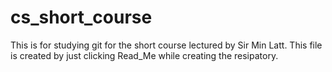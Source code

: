 # cs_short_course
This is for studying git for the short course lectured by Sir Min Latt. 
This file is created by just clicking Read_Me while creating the resipatory.
